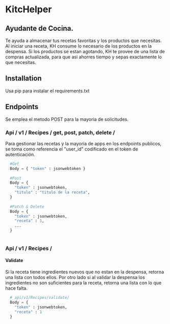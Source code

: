 # KitcHelper
## Ayudante de Cocina.
Te ayuda a almacenar tus recetas favoritas y los productos que necesitas. Al iniciar una receta, KH consume lo necesario de los productos en la despensa. Si los productos se estan agotando, KH te provee de una lista de compras actualizada, para que asi ahorres tiempo y sepas exactamente lo que necesitas.

## Installation
Usa pip para instalar el requirements.txt

## Endpoints
Se emplea el metodo POST para la mayoria de solicitudes.

### Api / v1 / Recipes / get, post, patch, delete /

Para gestionar las recetas y la mayoria de apps en los endpoints publicos, se toma como referencia el "user_id" codificado en el token de autenticación.

```python
  #Get
  Body = { "token" : jsonwebtoken }
  
  #Post
  Body = { 
    "token" : jsonwebtoken,
    "titulo" : "titulo de la receta",
  }
  
  #Patch & Delete
  Body = { 
    "token" : jsonwebtoken,
    "receta" : 1,
    ...
  }
  
```
### Api / v1 / Recipes /
#### Validate
Si la receta tiene ingredientes nuevos que no estan en la despensa, retorna una lista con todos ellos. Por otro lado si al validar la despensa los ingredientes no son suficientes para la receta, retorna una lista con lo que hace falta.

```python
  # api/v1/Recipes/validate/
  Body = { 
    "token" : jsonwebtoken,
    "receta" : 1
  }
```
